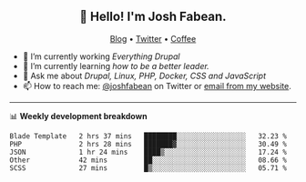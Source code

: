 <h2 align="center">👋 Hello! I'm Josh Fabean.</h2>
<p align="center">
  <a href="https://joshfabean.com">Blog</a> •
  <a href="https://twitter.com/fabean">Twitter</a> •
  <a href="https://www.buymeacoffee.com/LSxne6Yr4">Coffee</a>
</p>

- 🔭 I’m currently working *Everything Drupal*
- 🌱 I’m currently learning *how to be a better leader.*
- 💬 Ask me about *Drupal, Linux, PHP, Docker, CSS and JavaScript*
- 📫 How to reach me: [@joshfabean](https://twitter.com/joshfabean) on Twitter or [email from my website](https://joshfabean.com).

-------

📊 **Weekly development breakdown**
<!--START_SECTION:waka-->
```text
Blade Template   2 hrs 37 mins   ████████░░░░░░░░░░░░░░░░░   32.23 % 
PHP              2 hrs 28 mins   ███████▓░░░░░░░░░░░░░░░░░   30.49 % 
JSON             1 hr 24 mins    ████▒░░░░░░░░░░░░░░░░░░░░   17.24 % 
Other            42 mins         ██░░░░░░░░░░░░░░░░░░░░░░░   08.66 % 
SCSS             27 mins         █▒░░░░░░░░░░░░░░░░░░░░░░░   05.71 % 
```
<!--END_SECTION:waka-->

<!--
**fabean/fabean** is a ✨ _special_ ✨ repository because its `README.md` (this file) appears on your GitHub profile.

Here are some ideas to get you started:

- 🔭 I’m currently working on ...
- 🌱 I’m currently learning ...
- 👯 I’m looking to collaborate on ...
- 🤔 I’m looking for help with ...
- 💬 Ask me about ...
- 📫 How to reach me: ...
- 😄 Pronouns: ...
- ⚡ Fun fact: ...
-->
